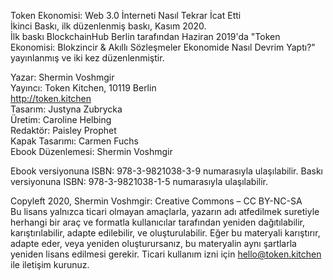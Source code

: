 Token Ekonomisi: Web 3.0 İnterneti Nasıl Tekrar İcat Etti<br> İkinci Baskı, ilk düzenlenmiş baskı, Kasım 2020. <br> İlk baskı BlockchainHub Berlin tarafından Haziran 2019'da "Token Ekonomisi: Blokzincir & Akıllı Sözleşmeler Ekonomide Nasıl Devrim Yaptı?" yayınlanmış ve iki kez düzenlenmiştir.

Yazar: Shermin Voshmgir <br> Yayıncı: Token Kitchen, 10119 Berlin <br> http://token.kitchen<br> Tasarım: Justyna Zubrycka <br> Üretim: Caroline Helbing<br> Redaktör: Paisley Prophet<br> Kapak Tasarımı: Carmen Fuchs<br> Ebook Düzenlemesi: Shermin Voshmgir <br>

Ebook versiyonuna ISBN: 978-3-9821038-3-9 numarasıyla ulaşılabilir. Baskı versiyonuna ISBN: 978-3-9821038-1-5 numarasıyla ulaşılabilir.

Copyleft 2020, Shermin Voshmgir: Creative Commons – CC BY-NC-SA<br> Bu lisans yalnızca ticari olmayan amaçlarla, yazarın adı atfedilmek suretiyle herhangi bir araç ve formatla kullanıcılar tarafından yeniden dağıtılabilir, karıştırılabilir, adapte edilebilir, ve oluşturulabilir. Eğer bu materyali karıştırır, adapte eder, veya yeniden oluşturursanız, bu materyalin aynı şartlarla yeniden lisans edilmesi gerekir. Ticari kullanım izni için hello@token.kitchen ile iletişim kurunuz.
